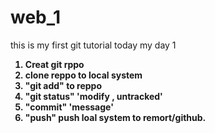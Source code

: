 # web_1
this is my first git tutorial 
today my day 1
</br>
<b>
1. Creat git rppo <br>
2. clone reppo to local system <br>
3. "git add" to reppo <br>
4. "git status" 'modify , untracked' <br>
5. "commit" 'message'<br>
6. "push" push loal system to remort/github.
</b>



